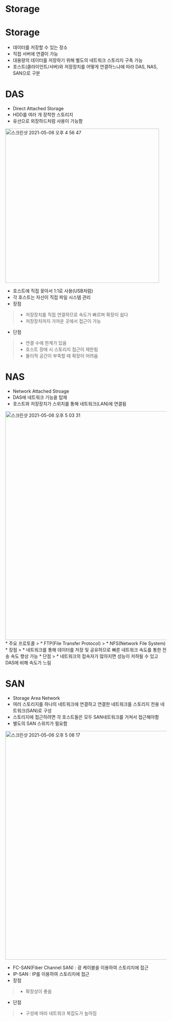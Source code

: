 Storage
===========================

# Storage
* 데이터를 저장할 수 있는 장소
* 직접 서버에 연결이 가능
* 대용량의 데이터를 저장하기 위해 별도의 네트워크 스토리지 구축 가능
* 호스트(클라이언트/서버)와 저장장치를 어떻게 연결하느냐에 따라 DAS, NAS, SAN으로 구분

# DAS
* Direct Attached Storage
* HDD를 여러 개 장착한 스토리지
* 유선으로 외장하드처럼 사용이 가능함   
<img width="480" alt="스크린샷 2021-05-06 오후 4 56 47" src="https://user-images.githubusercontent.com/57285121/117262297-0f488f00-ae8c-11eb-927f-3fadf1c54aae.png">   

* 호스트에 직접 꽂아서 1:1로 사용(USB처럼)
* 각 호스트는 자신이 직접 파일 시스템 관리
* 장점   
> * 저장장치를 직접 연결하므로 속도가 빠르며 확장이 쉽다  
> * 저장장치까지 가까운 곳에서 접근이 가능   
* 단점   
> * 연결 수에 한계가 있음   
> * 호스트 장애 시 스토리지 접근이 제한됨   
> * 물리적 공간이 부족할 때 확장이 어려움   

# NAS
* Network Attached Stroage
* DAS에 네트워크 기능을 탑재
* 호스트와 저장장치가 스위치를 통해 네트워크(LAN)에 연결됨
<img width="711" alt="스크린샷 2021-05-06 오후 5 03 31" src="https://user-images.githubusercontent.com/57285121/117263196-fee4e400-ae8c-11eb-9268-75e6b92a6b8d.png">   
* 주요 프로토콜   
> * FTP(File Transfer Protocol)   
> * NFS(Network File System)   
* 장점   
> * 네트워크를 통해 데이터를 저장 및 공유하므로 빠른 네트워크 속도를 통한 전송 속도 향상 가능   
* 단점
> * 네트워크의 접속자가 많아지면 성능이 저하될 수 있고 DAS에 비해 속도가 느림   

# SAN
* Storage Area Network
* 여러 스토리지를 하나의 네트워크에 연결하고 연결한 네트워크를 스토리지 전용 네트워크(SAN)로 구성
* 스토리지에 접근하려면 각 호스트들은 모두 SAN네트워크를 거쳐서 접근해야함 
* 별도의 SAN 스위치가 필요함
<img width="711" alt="스크린샷 2021-05-06 오후 5 08 17" src="https://user-images.githubusercontent.com/57285121/117263883-ab26ca80-ae8d-11eb-9703-52743f78de42.png">   

* FC-SAN(Fiber Channel SAN) : 광 케이블을 이용하여 스토리지에 접근
* IP-SAN : IP를 이용하여 스토리지에 접근
* 장점   
> * 확장성이 좋음   
* 단점 
> * 구성에 따라 네트워크 복잡도가 높아짐
